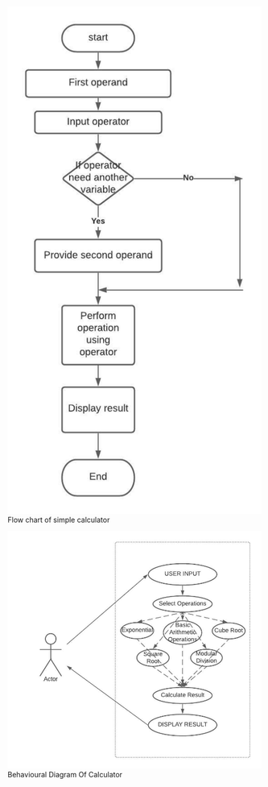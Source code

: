 ![flow chart](https://github.com/99003537/Calculator/blob/main/Design/High%20level%20Design/calculator%20flowchart.jpeg)
Flow chart of simple calculator


![Behavioural Diagram](https://github.com/99003537/Calculator/blob/main/Design/High%20level%20Design/behavioural_hl.jpeg)
          Behavioural Diagram Of Calculator
